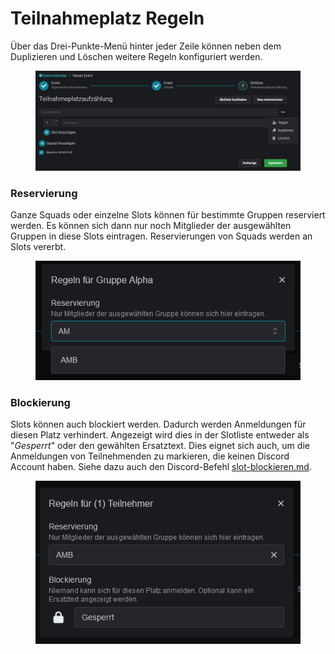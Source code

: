 # Teilnahmeplatz Regeln

Über das Drei-Punkte-Menü hinter jeder Zeile können neben dem Duplizieren und Löschen weitere Regeln konfiguriert werden.

<figure><img src="../../.gitbook/assets/Slotbot-DE-EventWizard-Slotlist-Rules.png" alt=""><figcaption></figcaption></figure>

### Reservierung

Ganze Squads oder einzelne Slots können für bestimmte Gruppen reserviert werden. Es können sich dann nur noch Mitglieder der ausgewählten Gruppen in diese Slots eintragen. Reservierungen von Squads werden an Slots vererbt.

<figure><img src="../../.gitbook/assets/Slotbot-Slotlist-Squad-Settings.png" alt=""><figcaption></figcaption></figure>

### Blockierung

Slots können auch blockiert werden. Dadurch werden Anmeldungen für diesen Platz verhindert. Angezeigt wird dies in der Slotliste entweder als "_Gesperrt_" oder den gewählten Ersatztext. Dies eignet sich auch, um die Anmeldungen von Teilnehmenden zu markieren, die keinen Discord Account haben. Siehe dazu auch den Discord-Befehl [slot-blockieren.md](../../integrationen/discord/bot-befehle/slot-blockieren.md "mention").

<figure><img src="../../.gitbook/assets/Slotbot-Slotlist-Slot-Settings.png" alt=""><figcaption></figcaption></figure>
